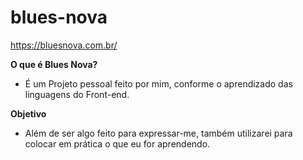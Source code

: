 # blues-nova

<p> <a href="https://bluesnova.com.br/" target="_blank" rel="external">https://bluesnova.com.br/</a> </p>

<strong>O que é Blues Nova?</strong>
<ul>
    <li>É um Projeto pessoal feito por mim, conforme o aprendizado das linguagens do Front-end.</li>
</ul>

<strong>Objetivo </strong>
<ul>
    <li>Além de ser algo feito para expressar-me, também utilizarei para colocar em prática o que eu for aprendendo.</li>
</ul>